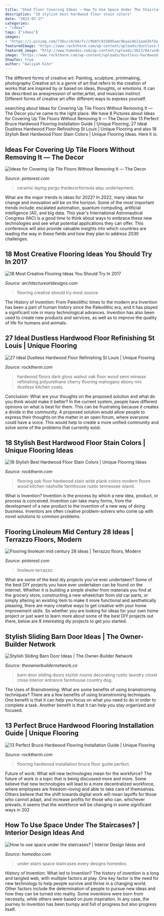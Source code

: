 ```yaml
---
title: "Shed Floor Covering Ideas ~ How To Use Space Under The Staircases?"
description: "18 stylish best hardwood floor stain colors"
date: "2023-03-27"
categories:
- "ideas"
tags: ["ideas"]
images:
- "https://i.pinimg.com/736x/c9/b8/fc/c9b8fc933095aac9baa14b11aa63bfda.jpg"
featuredImage: "https://www.rocktherm.com/wp-content/uploads/dustless-hardwood-floor-refinishing-st-louis-of-red-oak-hardwood-floors-after-three-coats-of-polyurethane-semi-gloss-intended-for-red-oak-hardwood-floors-after-three-coats-of-polyurethane-se.jpg"
featured_image: "http://www.homedoo.com/wp-content/uploads/2013/04/under-stairs-08.jpg"
image: "https://www.rocktherm.com/wp-content/uploads/dustless-hardwood-floor-refinishing-st-louis-of-red-oak-hardwood-floors-after-three-coats-of-polyurethane-semi-gloss-intended-for-red-oak-hardwood-floors-after-three-coats-of-polyurethane-se.jpg"
ShowToc: true
author: "Aaliyah Kihn"
---
```



The different forms of creative art: Painting, sculpture, printmaking, photography
Creative art is a genre of art that refers to the creation of works that are inspired by or based on ideas, thoughts, or emotions. It can be described as anexpression of writer,artist, and musician instinct. Different forms of creative art offer different ways to express yourself.

	

		
searching about Ideas for Covering Up Tile Floors Without Removing It — The Decor you've came to the right place. We have 8 Pictures about Ideas for Covering Up Tile Floors Without Removing It — The Decor like 13 Perfect Bruce Hardwood Flooring Installation Guide | Unique Flooring, 27 Ideal Dustless Hardwood Floor Refinishing St Louis | Unique Flooring and also 18 Stylish Best Hardwood Floor Stain Colors | Unique Flooring Ideas. Here it is:
		
    
## Ideas For Covering Up Tile Floors Without Removing It — The Decor

<img loading=lazy src="https://i.pinimg.com/736x/c9/b8/fc/c9b8fc933095aac9baa14b11aa63bfda.jpg" onerror="this.onerror=null;this.src='https://tse1.mm.bing.net/th?id=OIP.xfvTfDhogxpNNVUgsvzIVQHaJ3&amp;pid=15.1';" alt="Ideas for Covering Up Tile Floors Without Removing It — The Decor">

_Source: pinterest.com_

>ceramic laying pergo thedecorformula alqu underlayment. 

	

What are the major trends in ideas for 2022?
In 2022, many ideas for change and innovation will be on the horizon. Some of the most important trends include: escalated automation, quantum computing, artificial intelligence (AI), and big data. 
This year's International Astronautical Congress (IAC) is a good time to think about ways to embrace these new technologies and see what potential applications they can offer. This conference will also provide valuable insights into which countries are leading the way in these fields and how they plan to address 2030 challenges.

    
## 18 Most Creative Flooring Ideas You Should Try In 2017

<img loading=lazy src="https://www.architectureartdesigns.com/wp-content/uploads/2017/02/1-2.jpg" onerror="this.onerror=null;this.src='https://tse3.mm.bing.net/th?id=OIP.8HcfOBTyGKd5XtyENNzyXQHaE5&amp;pid=15.1';" alt="18 Most Creative Flooring Ideas You Should Try In 2017">

_Source: architectureartdesigns.com_

>flooring creative should try most source. 

	

The History of Invention: From Paleolithic times to the modern era
Invention has been a part of human history since the Paleolithic era, and it has played a significant role in many technological advances. Invention has also been used to create new products and services, as well as to improve the quality of life for humans and animals.

    
## 27 Ideal Dustless Hardwood Floor Refinishing St Louis | Unique Flooring

<img loading=lazy src="https://www.rocktherm.com/wp-content/uploads/dustless-hardwood-floor-refinishing-st-louis-of-red-oak-hardwood-floors-after-three-coats-of-polyurethane-semi-gloss-intended-for-red-oak-hardwood-floors-after-three-coats-of-polyurethane-se.jpg" onerror="this.onerror=null;this.src='https://tse3.mm.bing.net/th?id=OIP.yV8jzOpwWr1VKwrZ7xd8egHaJ4&amp;pid=15.1';" alt="27 Ideal Dustless Hardwood Floor Refinishing St Louis | Unique Flooring">

_Source: rocktherm.com_

>hardwood floors dark gloss walnut oak floor wood semi minwax refinishing polyurethane cherry flooring mahogany ebony mix dustless kitchen coats. 

	

Conclusion: What are your thoughts on the proposed solution and what do you think would make it better?
In the current system, people have different opinions on what is best for them. This can be frustrating because it creates a divide in the community. A proposed solution would allow people to express their thoughts on the matter in an open forum, where everyone could have a voice. This would help to create a more unified community and solve some of the problems that currently exist.

    
## 18 Stylish Best Hardwood Floor Stain Colors | Unique Flooring Ideas

<img loading=lazy src="https://www.rocktherm.com/wp-content/uploads/best-hardwood-floor-stain-colors-of-18-fresh-oak-hardwood-floors-pictures-dizpos-com-for-256-best-light-hardwood-flooring-trends-images-on-pinterest.jpg" onerror="this.onerror=null;this.src='https://tse4.mm.bing.net/th?id=OIP.SWYkK6ZsCyBS3oi7FIHKegHaLG&amp;pid=15.1';" alt="18 Stylish Best Hardwood Floor Stain Colors | Unique Flooring Ideas">

_Source: rocktherm.com_

>flooring oak floor hardwood stain wide plank colors modern floors wood kitchen nashville farmhouse rustic tennessee island. 

	

What is Invention?
Invention is the process by which a new idea, product, or process is conceived. Invention can take many forms, from the development of a new product to the invention of a new way of doing business. Inventors are often creative problem-solvers who come up with novel solutions to common problems.

    
## Flooring Linoleum Mid Century 28 Ideas | Terrazzo Floors, Modern

<img loading=lazy src="https://i.pinimg.com/736x/86/8c/c4/868cc4ae404cd5d57efc97dc4960acee.jpg" onerror="this.onerror=null;this.src='https://tse3.mm.bing.net/th?id=OIP.IFKOKEDNxnAAwIgPlsYoygAAAA&amp;pid=15.1';" alt="Flooring linoleum mid century 28 ideas | Terrazzo floors, Modern">

_Source: pinterest.com_

>linoleum terrazzo. 

	

What are some of the best diy projects you’ve ever undertaken?
Some of the best DIY projects you have ever undertaken can be found on the internet. Whether it is building a simple shelter from materials you find at the grocery store, constructing a new wheelchair from old car parts, or simply altering an existing item to make it more functional and aesthetically pleasing, there are many creative ways to get creative with your home improvement skills. So whether you are looking for ideas for your own home project or just want to learn more about some of the best DIY projects out there, below are 8 interesting diy projects to get you started.

    
## Stylish Sliding Barn Door Ideas | The Owner-Builder Network

<img loading=lazy src="http://theownerbuildernetwork.co/wp-content/uploads/2015/10/Sliding-Barn-Door-Ideas-1.jpg" onerror="this.onerror=null;this.src='https://tse3.mm.bing.net/th?id=OIP.dERCfLIANIeLyz4z6IminQHaJ4&amp;pid=15.1';" alt="Stylish Sliding Barn Door Ideas | The Owner-Builder Network">

_Source: theownerbuildernetwork.co_

>barn door sliding doors stylish rooms decorating rustic laundry closet close interior entrance farmhouse country dog. 

	

The Uses of Brainstroming: What are some benefits of using brainstroming techniques?
There are a few benefits of using brainstroming techniques. One benefit is that it can help you focus on what you need to do in order to complete a task. Another benefit is that it can help you stay organized and focused.

    
## 13 Perfect Bruce Hardwood Flooring Installation Guide | Unique Flooring

<img loading=lazy src="https://www.rocktherm.com/wp-content/uploads/bruce-hardwood-flooring-installation-guide-of-16-charmant-step-by-step-hardwood-floor-installation-ideas-blog-regarding-16-photos-of-the-16-charmant-step-by-step-hardwood-floor-installation.jpg" onerror="this.onerror=null;this.src='https://tse4.mm.bing.net/th?id=OIP.HoVCTWB7XDNabitviBQaKwHaJ4&amp;pid=15.1';" alt="13 Perfect Bruce Hardwood Flooring Installation Guide | Unique Flooring">

_Source: rocktherm.com_

>flooring hardwood installation bruce floor guide perfect. 

	

Future of work: What will new technologies mean for the workforce?
The future of work is a topic that is being discussed more and more. Some believe that new technologies will lead to a more decentralized workforce, where employees are freedom-loving and able to take care of themselves. Others believe that the shift towards digital work will mean layoffs for those who cannot adapt, and increase profits for those who can. whichever prevails, it seems that the workforce will be changing in some significant ways in 202
    
## How To Use Space Under The Staircases? | Interior Design Ideas And

<img loading=lazy src="http://www.homedoo.com/wp-content/uploads/2013/04/under-stairs-08.jpg" onerror="this.onerror=null;this.src='https://tse1.mm.bing.net/th?id=OIP.cb7bSa00UB8fEQLhQGPwhQHaJ3&amp;pid=15.1';" alt="How to use space under the staircases? | Interior Design Ideas and">

_Source: homedoo.com_

>under stairs space staircases every designs homedoo. 

	

History of Invention: What led to Invention?
The history of invention is a long and tangled web, with multiple factors at play. One key factor is the need for new technology to help people survive and thrive in a changing world. Other factors include the determination of people to pursue new ideas and how they can be turned into reality. Some inventions were born from necessity, while others were based on pure inspiration. In any case, the journey to Invention has been bumpy and full of progress but also progress itself.

